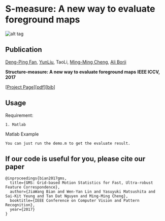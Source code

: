 # S-measure: A new way to evaluate foreground maps

![alt tag](http://dpfan.net/wp-content/uploads/2017/07/S-measure.png)

## Publication
[Deng-Ping Fan](http://dpfan.net), [YunLiu](http://mmcheng.net/zh/yliu/), TaoLi, [Ming-Ming Cheng](http://mmcheng.net), [Ali Borji](http://crcv.ucf.edu/people/faculty/Borji/)

**Structure-measure: A new way to evaluate foreground maps**  **IEEE ICCV, 2017** 

[[Project Page](http://dpfan.net/2017/07/26/smeasure/)][[pdf](http://dpfan.net/wp-content/uploads/2017/07/ICCV2017Smeasure.pdf)][[bib](http://dpfan.net/wp-content/uploads/2017/07/2017Smeasure.txt)]


## Usage

Requirement:
  
    1. Matlab
    
Matlab Example
    
    You can just run the demo.m to get the evaluate result.

## If our code is useful for you, please cite our paper

	@inproceedings{bian2017gms,
 	  title={GMS: Grid-based Motion Statistics for Fast, Ultra-robust Feature Correspondence},
  	  author={JiaWang Bian and Wen-Yan Lin and Yasuyuki Matsushita and Sai-Kit Yeung and Tan Dat Nguyen and Ming-Ming Cheng},
  	  booktitle={IEEE Conference on Computer Vision and Pattern Recognition},
  	  year={2017}
	}
	
	
